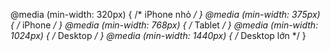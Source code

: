 @media (min-width: 320px) { /* iPhone nhỏ */ }
@media (min-width: 375px) { /* iPhone */ }
@media (min-width: 768px) { /* Tablet */ }
@media (min-width: 1024px) { /* Desktop */ }
@media (min-width: 1440px) { /* Desktop lớn */ }